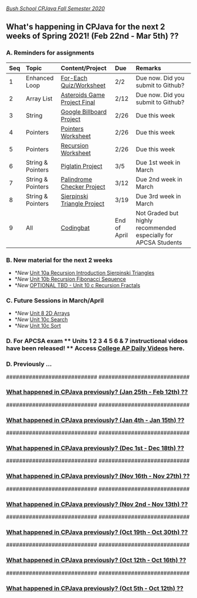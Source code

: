 [_Bush School CPJava Fall Semester 2020_](https://chandrunarayan.github.io/cpjava/)

## What's happening in CPJava for the next 2 weeks of Spring 2021! (Feb 22nd - Mar 5th) ??
### A. Reminders for assignments

| Seq | Topic | Content/Project | Due | Remarks
| :--- | :--- | :--- | :--- | :--- |
| 1 | Enhanced Loop | [For-Each Quiz/Worksheet](https://classroom.google.com/c/MTI2MDgzMTM2MDgw/a/MjYxMjQ5Nzg0Njk3/details) | 2/2 | Due now. Did you submit to Github?    
| 2 | Array List | [Asteroids Game Project Final](https://classroom.google.com/c/MTI2MDgzMTM2MDgw/a/MjYwNTg4Mzg5NjQ1/details?cjc=gmy37a3) | 2/12 | Due now. Did you submit to Github?    
| 3 | String | [Google Billboard Project](https://classroom.google.com/c/MTI2MDgzMTM2MDgw/a/MjYyNDIxNzgzMTM0/details) | 2/26 | Due this week 
| 4 | Pointers | [Pointers Worksheet](https://classroom.google.com/c/MTI2MDgzMTM2MDgw/a/MjcwMjU0NTIzMDA5/details) | 2/26 | Due this week 
| 5 | Pointers | [Recursion Worksheet](https://classroom.google.com/c/MTI2MDgzMTM2MDgw/a/Mjc2Nzg2ODY2MTI5/details) | 2/26 | Due this week 
| 6 | String & Pointers | [Piglatin Project](https://classroom.google.com/c/MTI2MDgzMTM2MDgw/a/MjYyNDM0NjMzNDM3/details) | 3/5 | Due 1st week in March 
| 7 | String & Pointers | [Palindrome Checker Project](https://github.com/chandrunarayan/PalindromeChecker) | 3/12 | Due 2nd week in March
| 8 | String & Pointers | [Sierpinski Triangle Project](https://classroom.google.com/c/MTI2MDgzMTM2MDgw/a/Mjc2Nzg2ODY4Nzgx/details) | 3/19 | Due 3rd week in March     
| 9 | All | [Codingbat](codingbat.md) | End of April | Not Graded but highly recommended especially for APCSA Students  

### B. New material for the next 2 weeks
* **New* [Unit 10a Recursion Introduction Sierpinski Triangles]()
* **New* [Unit 10b Recursion Fibonacci Sequence]()
* **New* [OPTIONAL TBD - Unit 10 c Recursion Fractals]()

### C. Future Sessions in March/April
* **New* [Unit 8 2D Arrays]()
* **New* [Unit 10c Search]()
* **New* [Unit 10c Sort]()

### D. For APCSA exam ** Units 1 2 3 4 5 6 & 7 instructional videos have been released! ** Access [College AP Daily Videos](https://apcentral.collegeboard.org/courses/ap-computer-science-a/classroom-resources?course=ap-computer-science-a) here. 

### D. Previously ...
############################
############################

### [What happened in CPJava previously? (Jan 25th - Feb 12th) ??](weekofjan25)

############################
############################

### [What happened in CPJava previously? (Jan 4th - Jan 15th) ??](weekofjan4)

############################
############################

### [What happened in CPJava previously? (Dec 1st - Dec 18th) ??](weekofdec1)

############################
############################

### [What happened in CPJava previously? (Nov 16th - Nov 27th) ??](weekofnov16)

############################
############################

### [What happened in CPJava previously? (Nov 2nd - Nov 13th) ??](weekofnov2)

############################
############################

### [What happened in CPJava previously? (Oct 19th - Oct 30th) ??](weekofoct19)

############################
############################

### [What happened in CPJava previously? (Oct 12th - Oct 16th) ??](weekofoct12)

############################
############################

### [What happened in CPJava previously? (Oct 5th - Oct 12th) ??](weekofoct5)

[wearehere]: wearehere.png "wearehere"
[timeremaining]: remaining.png "timeremaining"